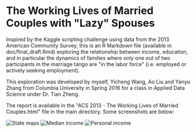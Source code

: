 # The Working Lives of Married Couples with "Lazy" Spouses

Inspired by the Kaggle scripting challenge using data from the 2013 American Community Survey, this is an R Markdown file (available in doc/final_draft.Rmd) exploring the relationship between income, education, and in particular the dynamics of families where only one out of two participants in the marriage tango are "in the labor force" (i.e. employed or actively seeking employment). 

This exploration was developed by myself, Yicheng Wang, Ao Liu and Yanyu Zhang from Columbia University in Spring 2016 for a class in Applied Data Science under Dr. Tian Zheng.

The report is available in the "ACS 2013 - The Working Lives of Married Couples.html" file in the main directory. Some screenshots are below:

![State maps](doc/FES_map.png?raw=true "Labor Force Participation Maps")
![Median income](doc/bar_abovebelow.png?raw=true "Married-Couple Families Above and Below Median Income")
![Personal income](doc/PINCP_FES.png?raw=true "Personal incomes of spouses not in the labor force")

